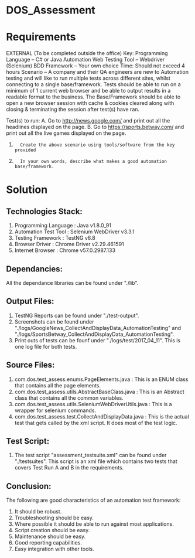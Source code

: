 # DOS_Assessment

Requirements
============
EXTERNAL (To be completed outside the office)
Key:
Programming Language – C# or Java
Automation Web Testing Tool – Webdriver (Selenium)
BDD Framework – Your own choice
Time: Should not exceed 4 hours
Scenario – A company and their QA engineers are new to Automation testing and will like to run multiple tests across different sites, whilst connecting to a single base/framework.
Tests should be able to run on a minimum of 1 current web browser and be able to output results in a readable format to the business.
The Base/Framework should be able to open a new browser session with cache & cookies cleared along with closing & terminating the session after test(s) have ran.
 
Test(s) to run:
A.      Go to http://news.google.com/ and print out all the headlines displayed on the page.
B.      Go to https://sports.betway.com/ and print out all the live games displayed on the page.

 
1.       Create the above scenario using tools/software from the key provided
2.       In your own words, describe what makes a good automation base/framework.

Solution
========
Technologies Stack:
-------------------
1)  Programming Language    : Java v1.8.0_91
2)  Automation Test Tool    : Selenium WebDriver v3.3.1
3)  Testing Framework       : TestNG v6.8
4)  Browser Driver          : Chrome Driver v2.29.461591
5)  Internet Browser        : Chrome v57.0.2987.133

Dependancies:
-------------
All the dependance libraries can be found under "./lib".

Output Files:
-------------
1)  TestNG Reports can be found under "./test-output".
2)  Screenshots can be found under "./logs/GoogleNews_CollectAndDisplayData_AutomationTesting" and "./logs/SportsBetway_CollectAndDisplayData_AutomationTesting".
3)  Print outs of tests can be founf under "./logs/test/2017_04_11". This is one log file for both tests.

Source Files:
-------------
1) com.dos.test_assess.enums.PageElements.java              : This is an ENUM class that contains all the page elements.
2) com.dos.test_assess.utils.AbstractBaseClass.java         : This is an Abstract class that contains all the common variables. 
3) com.dos.test_assess.utils.SeleniumWebDriverUtils.java    : This is a wrapper for selenium commands.
4) com.dos.test_assess.test.CollectAndDisplayData.java      : This is the actual test that gets called by the xml script. It does most of the test logic.

Test Script:
------------
1)  The test script "assessment_testsuite.xml" can be found under "./testsuites". This script is an xml file which contains two tests that covers Test Run A and B in the requirements.

Conclusion:
-----------
The following are good characteristics of an automation test framework:
1)  It should be robust.
2)  Troubleshooting should be easy.
3)  Where possible it should be able to run against most applications.
4)  Script creation should be easy.
5)  Maintenance should be easy.
6)  Good reporting capabilities.
7)  Easy integration with other tools.